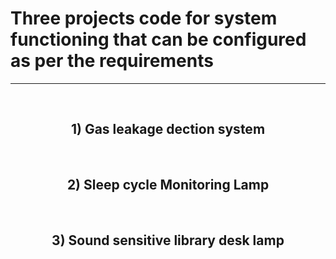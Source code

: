 <h1>Three projects code for system functioning that can be configured as per the requirements </h1>
<hr>
<br>
<h2 style="text-align: center;"> 1) Gas leakage dection system </h2>
<br>
<h2 style="text-align: center ;"> 2) Sleep cycle Monitoring Lamp </h2>
<br>
<h2 style="text-align: center;" > 3) Sound sensitive library desk lamp </h2>
